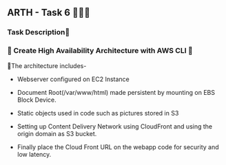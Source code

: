 ## ARTH - Task 6 👨🏻‍💻

### Task Description📄

### 🔰 Create High Availability Architecture with AWS CLI 🔰

🔅The architecture includes- 

- Webserver configured on EC2 Instance

- Document Root(/var/www/html) made persistent by mounting on EBS Block Device.

- Static objects used in code such as pictures stored in S3

- Setting up Content Delivery Network using CloudFront and using the origin domain as S3 bucket. 

- Finally place the Cloud Front URL on the webapp code for security and low latency.

